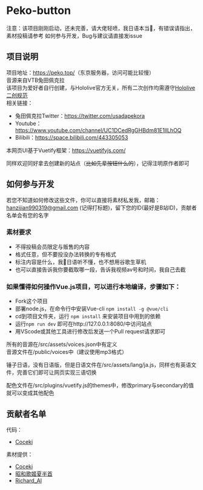 # Peko-button
注意：该项目刚刚启动，还未完善，请大佬轻喷，我日语本当🔨，有错误请指出，素材投稿请参考 如何参与开发，Bug与建议请直接发issue
## 项目说明
    
项目地址：<https://peko.top/>（东京服务器，访问可能比较慢）  
音源来自VTB兔田佩克拉  
该项目为爱好者自行创建，与Hololive官方无关，所有二次创作均需遵守[Hololive二创规范](https://www.hololive.tv/terms)  
相关链接：
* 兔田佩克拉Twitter：<https://twitter.com/usadapekora> 
* Youtube：<https://www.youtube.com/channel/UC1DCedRgGHBdm81E1llLhOQ>  
* Bilibili：<https://space.bilibili.com/443305053>

本网页UI基于Vuetify框架：<https://vuetifyjs.com/>  

同样欢迎同好拿去创建新的站点（~~比如先辈按钮什么的~~），记得注明原作者即可

## 如何参与开发

若您不知道如何修改这些文件，你可以直接将素材私发我，邮箱：hanzijian990319@gmail.com (记得打标题)，留下您的ID(最好是B站ID)，贡献者名单会有您的名字

### 素材要求

* 不得投稿会员限定与贩售的内容
* 格式任意，但不要投没办法转换的专有格式
* 标注内容是什么，我🔨日语听不懂，也不想用谷歌生草机
* 也可以直接告诉我你要截取哪一段，告诉我视频av号和时间，我自己去截

### 如果懂得如何操作Vue.js项目，可以进行本地编译，步骤如下：
* Fork这个项目  
* 部署node.js，在命令行中安装Vue-cli `npm install -g @vue/cli`  
* cd到项目文件夹，运行 `npm install` 来安装项目中用到的依赖
* 运行`npm run dev` 即可在http://127.0.0.1:8080/中访问站点
* 用VScode或其他工具进行修改后发送一个Pull request请求即可

所有的音源在/src/assets/voices.json中有定义  
音源文件在/public/voices中（建议使用mp3格式）  

锤子日语，没有日语版，但是日语文件在/src/assets/lang/ja.js，同样也有英语文件，完善它们即可让网页实现三语切换    

配色文件在/src/plugins/vuetify.js的themes中，修改primary与secondary的值就可以变成其他配色

## 贡献者名单
代码：  
* [Coceki](https://space.bilibili.com/11229533)  

素材提供：  
* [Coceki](https://space.bilibili.com/11229533)
* [昭和歌姬夏半首](https://space.bilibili.com/114298950)
* [Richard_Al](https://space.bilibili.com/34401008)